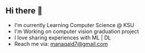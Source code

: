 ## Hi there 👋
- I'm currently Learning Computer Science @ KSU
- I'm Working on computer vision graduation project 
- I love sharing experiences with ML | DL
- Reach me via: manaqaid7@gmail.com
  
<!--
**ManalBitesBytes/ManalBitesBytes** is a ✨ _special_ ✨ repository because its `README.md` (this file) appears on your GitHub profile.

Here are some ideas to get you started:

- 🔭 I’m currently working on ...
- 🌱 I’m currently learning ...
- 👯 I’m looking to collaborate on ...
- 🤔 I’m looking for help with ...
- 💬 Ask me about ...
- 📫 How to reach me: ...
- 😄 Pronouns: ...
- ⚡ Fun fact: ...
-->
